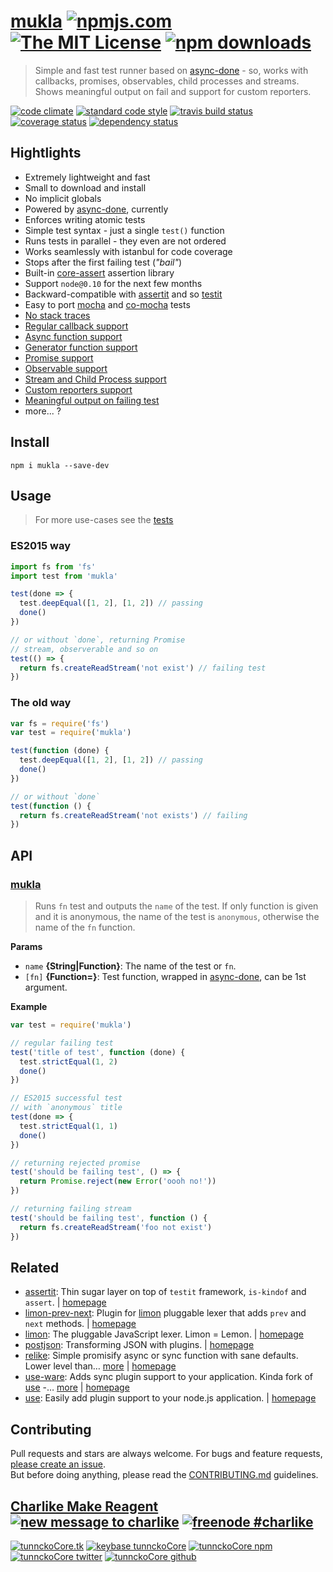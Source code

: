 # [mukla][author-www-url] [![npmjs.com][npmjs-img]][npmjs-url] [![The MIT License][license-img]][license-url] [![npm downloads][downloads-img]][downloads-url] 

> Simple and fast test runner based on [async-done][] - so, works with callbacks, promises, observables, child processes and streams. Shows meaningful output on fail and support for custom reporters.

[![code climate][codeclimate-img]][codeclimate-url] [![standard code style][standard-img]][standard-url] [![travis build status][travis-img]][travis-url] [![coverage status][coveralls-img]][coveralls-url] [![dependency status][david-img]][david-url]

## Hightlights

- Extremely lightweight and fast
- Small to download and install
- No implicit globals
- Powered by [async-done][], currently
- Enforces writing atomic tests
- Simple test syntax - just a single `test()` function
- Runs tests in parallel - they even are not ordered
- Works seamlessly with istanbul for code coverage
- Stops after the first failing test (_"bail"_)
- Built-in [core-assert][] assertion library
- Support `node@0.10` for the next few months
- Backward-compatible with [assertit][] and so [testit][]
- Easy to port [mocha][] and [co-mocha][] tests
- [No stack traces](#no-stack-traces)
- [Regular callback support](#regular-callback-support)
- [Async function support](#async-function-support)
- [Generator function support](#generator-function-support)
- [Promise support](#promise-support)
- [Observable support](#observable-support)
- [Stream and Child Process support](#stream-and-child-process-support)
- [Custom reporters support](#custom-reporters-support)
- [Meaningful output on failing test](#meaningful-output-on-failing-test)
- more... ?

## Install
```
npm i mukla --save-dev
```

## Usage
> For more use-cases see the [tests](./test.js)

### ES2015 way

```js
import fs from 'fs'
import test from 'mukla'

test(done => {
  test.deepEqual([1, 2], [1, 2]) // passing
  done()
})

// or without `done`, returning Promise
// stream, observerable and so on
test(() => {
  return fs.createReadStream('not exist') // failing test
})
```

### The old way

```js
var fs = require('fs')
var test = require('mukla')

test(function (done) {
  test.deepEqual([1, 2], [1, 2]) // passing
  done()
})

// or without `done`
test(function () {
  return fs.createReadStream('not exists') // failing
})
```

## API

### [mukla](index.js#L55)
> Runs `fn` test and outputs the `name` of the test. If only function is given and it is anonymous, the name of the test is `anonymous`, otherwise the name of the `fn` function.

**Params**

* `name` **{String|Function}**: The name of the test or `fn`.    
* `[fn]` **{Function=}**: Test function, wrapped in [async-done][], can be 1st argument.    

**Example**

```js
var test = require('mukla')

// regular failing test
test('title of test', function (done) {
  test.strictEqual(1, 2)
  done()
})

// ES2015 successful test
// with `anonymous` title
test(done => {
  test.strictEqual(1, 1)
  done()
})

// returning rejected promise
test('should be failing test', () => {
  return Promise.reject(new Error('oooh no!'))
})

// returning failing stream
test('should be failing test', function () {
  return fs.createReadStream('foo not exist')
})
```

## Related
* [assertit](https://www.npmjs.com/package/assertit): Thin sugar layer on top of `testit` framework, `is-kindof` and `assert`. | [homepage](https://github.com/tunnckoCore/assertit)
* [limon-prev-next](https://www.npmjs.com/package/limon-prev-next): Plugin for [limon][] pluggable lexer that adds `prev` and `next` methods. | [homepage](https://github.com/limonjs/limon-prev-next)
* [limon](https://www.npmjs.com/package/limon): The pluggable JavaScript lexer. Limon = Lemon. | [homepage](https://github.com/limonjs/limon)
* [postjson](https://www.npmjs.com/package/postjson): Transforming JSON with plugins. | [homepage](https://github.com/postjson/postjson)
* [relike](https://www.npmjs.com/package/relike): Simple promisify async or sync function with sane defaults. Lower level than… [more](https://www.npmjs.com/package/relike) | [homepage](https://github.com/hybridables/relike)
* [use-ware](https://www.npmjs.com/package/use-ware): Adds sync plugin support to your application. Kinda fork of [use][] -… [more](https://www.npmjs.com/package/use-ware) | [homepage](https://github.com/tunnckocore/use-ware)
* [use](https://www.npmjs.com/package/use): Easily add plugin support to your node.js application. | [homepage](https://github.com/jonschlinkert/use)

## Contributing
Pull requests and stars are always welcome. For bugs and feature requests, [please create an issue](https://github.com/tunnckoCore/mukla/issues/new).  
But before doing anything, please read the [CONTRIBUTING.md](./CONTRIBUTING.md) guidelines.

## [Charlike Make Reagent](http://j.mp/1stW47C) [![new message to charlike][new-message-img]][new-message-url] [![freenode #charlike][freenode-img]][freenode-url]

[![tunnckoCore.tk][author-www-img]][author-www-url] [![keybase tunnckoCore][keybase-img]][keybase-url] [![tunnckoCore npm][author-npm-img]][author-npm-url] [![tunnckoCore twitter][author-twitter-img]][author-twitter-url] [![tunnckoCore github][author-github-img]][author-github-url]

[mocha]: https://github.com/mochajs/mocha
[testit]: https://github.com/ForbesLindesay/testit
[co-mocha]: https://github.com/blakeembrey/co-mocha
[assertit]: https://github.com/tunnckoCore/assertit
[async-done]: https://github.com/gulpjs/async-done
[core-assert]: https://github.com/sindresorhus/core-assert
[limon]: https://github.com/limonjs/limon
[use]: https://github.com/jonschlinkert/use

[npmjs-url]: https://www.npmjs.com/package/mukla
[npmjs-img]: https://img.shields.io/npm/v/mukla.svg?label=mukla

[license-url]: https://github.com/tunnckoCore/mukla/blob/master/LICENSE
[license-img]: https://img.shields.io/npm/l/mukla.svg

[downloads-url]: https://www.npmjs.com/package/mukla
[downloads-img]: https://img.shields.io/npm/dm/mukla.svg

[codeclimate-url]: https://codeclimate.com/github/tunnckoCore/mukla
[codeclimate-img]: https://img.shields.io/codeclimate/github/tunnckoCore/mukla.svg

[travis-url]: https://travis-ci.org/tunnckoCore/mukla
[travis-img]: https://img.shields.io/travis/tunnckoCore/mukla/master.svg

[coveralls-url]: https://coveralls.io/r/tunnckoCore/mukla
[coveralls-img]: https://img.shields.io/coveralls/tunnckoCore/mukla.svg

[david-url]: https://david-dm.org/tunnckoCore/mukla
[david-img]: https://img.shields.io/david/tunnckoCore/mukla.svg

[standard-url]: https://github.com/feross/standard
[standard-img]: https://img.shields.io/badge/code%20style-standard-brightgreen.svg

[author-www-url]: http://www.tunnckocore.tk
[author-www-img]: https://img.shields.io/badge/www-tunnckocore.tk-fe7d37.svg

[keybase-url]: https://keybase.io/tunnckocore
[keybase-img]: https://img.shields.io/badge/keybase-tunnckocore-8a7967.svg

[author-npm-url]: https://www.npmjs.com/~tunnckocore
[author-npm-img]: https://img.shields.io/badge/npm-~tunnckocore-cb3837.svg

[author-twitter-url]: https://twitter.com/tunnckoCore
[author-twitter-img]: https://img.shields.io/badge/twitter-@tunnckoCore-55acee.svg

[author-github-url]: https://github.com/tunnckoCore
[author-github-img]: https://img.shields.io/badge/github-@tunnckoCore-4183c4.svg

[freenode-url]: http://webchat.freenode.net/?channels=charlike
[freenode-img]: https://img.shields.io/badge/freenode-%23charlike-5654a4.svg

[new-message-url]: https://github.com/tunnckoCore/ama
[new-message-img]: https://img.shields.io/badge/ask%20me-anything-green.svg